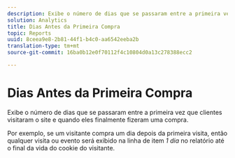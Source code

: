 ```yaml
---
description: Exibe o número de dias que se passaram entre a primeira vez que clientes visitaram o site e quando eles finalmente fizeram uma compra.
solution: Analytics
title: Dias Antes da Primeira Compra
topic: Reports
uuid: 8ceea9e8-2b81-44f1-b4c0-aa6542eeba2b
translation-type: tm+mt
source-git-commit: 16ba0b12e0f70112f4c10804d0a13c278388ecc2

---
```



# Dias Antes da Primeira Compra

Exibe o número de dias que se passaram entre a primeira vez que clientes visitaram o site e quando eles finalmente fizeram uma compra.

Por exemplo, se um visitante compra um dia depois da primeira visita, então qualquer visita ou evento será exibido na linha de item *1 dia* no relatório até o final da vida do cookie do visitante.
